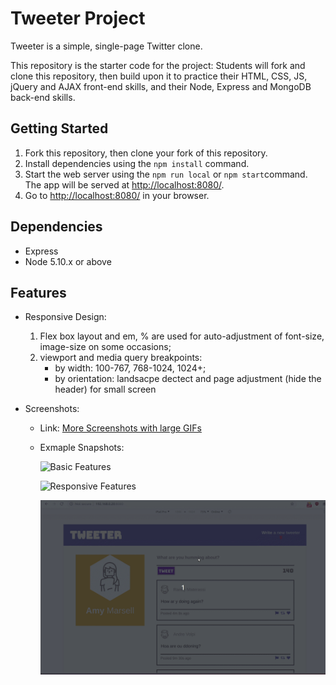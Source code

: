 # Tweeter Project

Tweeter is a simple, single-page Twitter clone.

This repository is the starter code for the project: Students will fork and clone this repository, then build upon it to practice their HTML, CSS, JS, jQuery and AJAX front-end skills, and their Node, Express and MongoDB back-end skills.

## Getting Started

1. Fork this repository, then clone your fork of this repository.
2. Install dependencies using the `npm install` command.
3. Start the web server using the `npm run local` or `npm start`command. The app will be served at <http://localhost:8080/>.
4. Go to <http://localhost:8080/> in your browser.

## Dependencies

- Express
- Node 5.10.x or above

## Features

- Responsive Design: 
  1. Flex box layout and em, % are used for auto-adjustment of font-size, image-size on some occasions;
  2. viewport and media query breakpoints: 
     - by width: 100-767, 768-1024, 1024+;
     - by orientation: landsacpe dectect and page adjustment (hide the header) for small screen

- Screenshots: 

  * Link: [More Screenshots with large GIFs](https://github.com/denven/tweeter/tree/master/screenshots)

  * Exmaple Snapshots: 

    ![Basic Features](https://github.com/denven/tweeter/blob/master/screenshots/01-Basic%20features.gif#pic_center=960x500)

    ![Responsive Features](https://github.com/denven/tweeter/blob/master/screenshots/02-Responsive%20Design%201.gif#pic_center=960x500)

    ![Responsive Features](https://github.com/denven/tweeter/blob/master/screenshots/04-Responsive%20Design%203.gif#pic_center=960x500)

